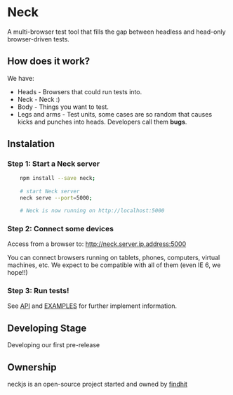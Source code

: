 Neck
====

A multi-browser test tool that fills the gap between headless and head-only browser-driven tests.

How does it work?
-----------------

We have:
* Heads - Browsers that could run tests into.
* Neck - Neck :)
* Body - Things you want to test.
* Legs and arms - Test units, some cases are so random that causes kicks and punches into heads. Developers call them **bugs**.

Instalation
-----------

### Step 1: Start a Neck server

```bash
	npm install --save neck;
	
	# start Neck server
	neck serve --port=5000;

	# Neck is now running on http://localhost:5000
```

### Step 2: Connect some devices

Access from a browser to: http://neck.server.ip.address:5000

You can connect browsers running on tablets, phones, computers, virtual machines, etc.
We expect to be compatible with all of them (even IE 6, we hope!!)

### Step 3: Run tests!

See [API](./API.md) and [EXAMPLES](./EXAMPLES.md) for further implement information.

Developing Stage
----------------
Developing our first pre-release

Ownership
---------

neckjs is an open-source project started and owned by [findhit](https://www.findhit.com/)

